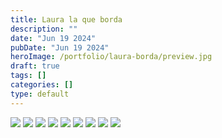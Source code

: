 ```yaml
---
title: Laura la que borda
description: ""
date: "Jun 19 2024"
pubDate: "Jun 19 2024"
heroImage: /portfolio/laura-borda/preview.jpg
draft: true
tags: []
categories: []
type: default
---
```


![](/portfolio/laura-borda/laura-borda01.jpg)
![](/portfolio/laura-borda/laura-borda02.jpg)
![](/portfolio/laura-borda/laura-borda03.jpg)
![](/portfolio/laura-borda/laura-borda04.jpg)
![](/portfolio/laura-borda/laura-borda05.jpg)
![](/portfolio/laura-borda/laura-borda06.jpg)
![](/portfolio/laura-borda/laura-borda07.jpg)
![](/portfolio/laura-borda/laura-borda08.jpg)
![](/portfolio/laura-borda/laura-borda09.jpg)
